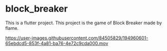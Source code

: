 # block_breaker

This is a flutter project. 
This project is the game of Block Breaker made by flame.

https://user-images.githubusercontent.com/84505829/194960601-65ebdcd5-853f-4a81-ba76-4e72c9cda000.mov